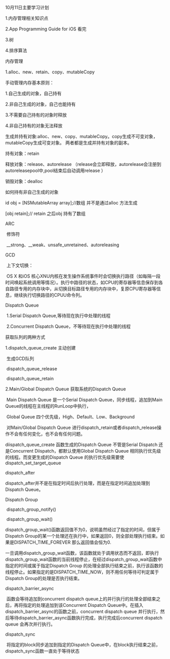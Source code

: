 10月11日主要学习计划

1.内存管理相关知识点

2.App Programming Guide for iOS 看完

3.树

4.排序算法

内存管理

1.alloc、new、retain、copy、mutableCopy

手动管理内存基本原则：

1.自己生成的对象，自己持有

2.非自己生成的对象，自己也能持有

3.不需要自己持有的对象时释放

4.非自己持有的对象无法释放

生成并持有对象:alloc、new、copy、mutableCopy。copy生成不可变对象，mutableCopy生成可变对象。 两者都是生成并持有对象的副本。

持有对象：retain

释放对象：release、autorelease （release会立即释放，autorelease会注册到autoreleasepool中,pool结束后自动调用release ）

销毁对象：dealloc

如何持有非自己生成的对象

id obj = [NSMutableArray array];//数组 并不是通过alloc 方法生成

[obj retain];// retain 之后obj 持有了数组



ARC

​	修饰符

​	__strong、__weak、unsafe_unretained、autoreleasing



GCD

​	上下文切换：

​		OS X 和iOS 核心XNU内核在发生操作系统事件时会切换执行路径（如每隔一段时间唤起系统调用等情况）。执行中路径的状态，如CPU的寄存器等信息保存到各自路径专用的内存块中，从切换目标路径专用的内存块中，复原CPU寄存器等信息，继续执行切换路径的CPUU命令列。

Dispatch Queue

​	1.Serial Dispatch Queue,等待现在执行中处理的线程

​	2.Concurrent Dispatch Queue，不等待现在执行中处理的线程



获取队列的两种方式

1.dispatch_queue_create 主动创建

​	生成GCD队列

​	dispatch_queue_release

​	dispatch_queue_retain

2.Main/Global Dispatch Queue 获取系统的Dispatch Queue

​	Main Dispatch Queue 是一个Serial Dispatch Queue，同步线程，追加到Main Queue的线程在主线程的RunLoop中执行，

​	Global Queue 四个优先级，High、Default、Low、Background

​	对Main/Global Dispatch Queue 进行dispatch_retain或者dispatch_release操作不会有任何变化，也不会有任何问题。



diispatch_queue_create 函数生成的Dispatch Queue 不管是Serial Dispatch 还是Concurrent Diispatch，都默认使用Global Dispatch Queue 相同执行优先级的线程。而变更生成的Dispatch Queue 的执行优先级需要使dispatch_set_target_queue



dispatch_after

​	dispatch_after并不是在指定时间后执行处理，而是在指定时间追加处理到Dispatch Queue。



Dispatch Group

​	dispatch_group_notify()

​	dispatch_group_wait()

​	dispatch_group_wait()函数返回值不为0，说明虽然经过了指定的时间，但属于Dispatch Group的某一个处理还在执行中，如果返回0，则全部处理执行结束。如果是DISPATCH_TIME_FOREVER 那么返回值会恒为0.

​	一旦调用dispatch_group_wait函数，该函数就处于调用状态而不返回，即执行dispatch_group_wait函数的当前线程停止，在经过dispatch_group_wait函数中指定的时间或属于指定Dispatch Group 的处理全部执行结束之前，执行该函数的线程停止。如果指定的是DISPATCH_TIME_NOW，则不用任何等待可判定属于Dispatch Group的处理是否执行结束。



dispatch_barrier_async

​	函数会等待追加到concurrent dispatch queue上的并行执行的处理全部结束之后，再将指定的处理追加到该Concurrent Dispatch Queue中。在插入dispatch_barrier_async的函数之前，concurrent dispatch queue 并行执行，然后等待dispatch_barrier_async函数执行完成，执行完成后concurrent dispatch queue 会再次并行执行。





dispatch_sync

​	将指定的block同步追加到指定的Dispatch Queue中，在block执行结束之前，dispatch_sync函数一直处于等待状态